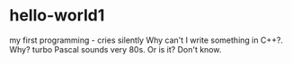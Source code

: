 # hello-world1
my first programming - cries silently
Why can't I write something in C++?. Why? turbo Pascal sounds very 80s. Or is it?
Don't know. 
